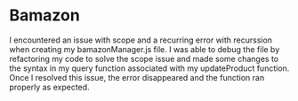 # Bamazon

I encountered an issue with scope and a recurring error with recurssion when creating my bamazonManager.js file.
I was able to debug the file by refactoring my code to solve the scope issue and made some changes to the syntax in my query function associated with my updateProduct function. Once I resolved this issue, the error disappeared and the function ran properly as expected. 